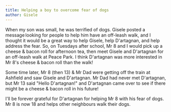 ```yaml
---
title: Helping a boy to overcome fear of dogs
author: Gisele
---
```


When my son was small, he was terrified of dogs. Gisele posted a message looking for people to help him have an off-leash walk, and I thought it would be a great way to help Gisele, help D'artagnan, and help address the fear. So, on Tuesdays after school, Mr 8 and I would pick up a cheese & bacon roll for afternoon tea, then meet Gisele and D'artagnan for an off-leash walk at Peace Park. I think D'artagnan was more interested in Mr 8's cheese & bacon roll than the walk! 

Some time later, Mr 8 (then 13) & Mr Dad were getting off the train at Ashfield and saw Gisele and D'artagnan. Mr Dad had never met D'artagnan, but Mr 13 said "Hello D'artagnan!" and D'artagnan came over to see if there might be a cheese & bacon roll in his future! 

I'll be forever grateful for D'artagnan for helping Mr 8 with his fear of dogs. Mr 8 is now 18 and helps other neighbours walk their dogs.
